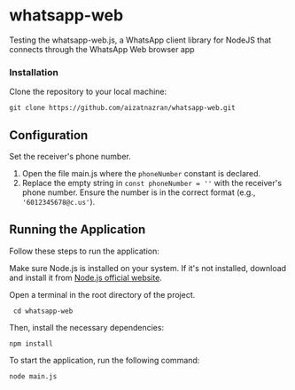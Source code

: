 # whatsapp-web

Testing the whatsapp-web.js, a WhatsApp client library for NodeJS that connects through the WhatsApp Web browser app

### Installation

Clone the repository to your local machine:
```
git clone https://github.com/aizatnazran/whatsapp-web.git
```

## Configuration

Set the receiver's phone number. 

1. Open the file main.js where the `phoneNumber` constant is declared.
2. Replace the empty string in `const phoneNumber = ''` with the receiver's phone number. Ensure the number is in the correct format (e.g., `'6012345678@c.us'`).

## Running the Application

Follow these steps to run the application:

Make sure Node.js is installed on your system. If it's not installed, download and install it from [Node.js official website](https://nodejs.org/).

Open a terminal in the root directory of the project.
```
 cd whatsapp-web
```

Then, install the necessary dependencies:
```
npm install
```

To start the application, run the following command:
```
node main.js
```
